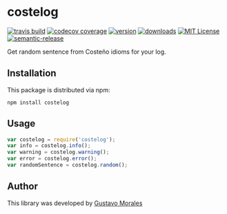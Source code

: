 # costelog

[![travis build](https://img.shields.io/travis/gmoralesc/costelog.svg?style=flat-square)](https://travis-ci.org/gmoralesc/costelog)
[![codecov coverage](https://img.shields.io/codecov/c/github/gmoralesc/costelog.svg?style=flat-square)](https://codecov.io/github/gmoralesc/costelog)
[![version](https://img.shields.io/npm/v/costelog.svg?style=flat-square)](http://npm.im/costelog)
[![downloads](https://img.shields.io/npm/dm/costelog.svg?style=flat-square)](http://npm-stat.com/charts.html?package=costelog&from=2015-08-01)
[![MIT License](https://img.shields.io/npm/l/costelog.svg?style=flat-square)](http://opensource.org/licenses/MIT)
[![semantic-release](https://img.shields.io/badge/%20%20%F0%9F%93%A6%F0%9F%9A%80-semantic--release-e10079.svg?style=flat-square)](https://github.com/semantic-release/semantic-release)

Get random sentence from Costeño idioms for your log.

## Installation

This package is distributed via npm:

```
npm install costelog
```

## Usage

```javascript
var costelog = require('costelog');
var info = costelog.info();
var warning = costelog.warning();
var error = costelog.error();
var randomSentence = costelog.random();
```

## Author

This library was developed by [Gustavo Morales](https://twitter.com/gmoralesc)